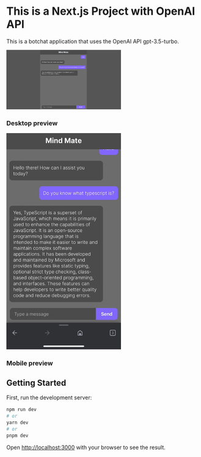 # This is a Next.js Project with OpenAI API

This is a botchat application that uses the OpenAI API gpt-3.5-turbo.

<img src="public/desktop-preview.png" alt="alt text" width="300" height="auto">

### Desktop preview

<img src="public/mobile-preview.jpeg" alt="alt text" width="300" height="auto">

### Mobile preview

## Getting Started

First, run the development server:

```bash
npm run dev
# or
yarn dev
# or
pnpm dev
```

Open [http://localhost:3000](http://localhost:3000) with your browser to see the result.
